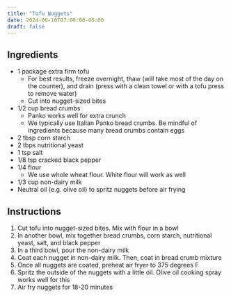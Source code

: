 ```yaml
---
title: "Tofu Nuggets"
date: 2024-06-16T07:00:00-05:00
draft: false
---
```


## Ingredients

- 1 package extra firm tofu
  - For best results, freeze overnight, thaw (will take most of the day on the counter), and drain (press with a clean towel or with a tofu press to remove water)
  - Cut into nugget-sized bites
- 1/2 cup bread crumbs
  - Panko works well for extra crunch
  - We typically use Italian Panko bread crumbs. Be mindful of ingredients because many bread crumbs contain eggs
- 2 tbsp corn starch
- 2 tbps nutritional yeast
- 1 tsp salt
- 1/8 tsp cracked black pepper
- 1/4 flour
  - We use whole wheat flour. White flour will work as well
- 1/3 cup non-dairy milk
- Neutral oil (e.g. olive oil) to spritz nuggets before air frying

## Instructions

1. Cut tofu into nugget-sized bites. Mix with flour in a bowl
1. In another bowl, mix together bread crumbs, corn starch, nutritional yeast, salt, and black pepper
1. In a third bowl, pour the non-dairy milk
1. Coat each nugget in non-dairy milk. Then, coat in bread crumb mixture
1. Once all nuggets are coated, preheat air fryer to 375 degrees F
1. Spritz the outside of the nuggets with a little oil. Olive oil cooking spray works well for this
1. Air fry nuggets for 18-20 minutes 

